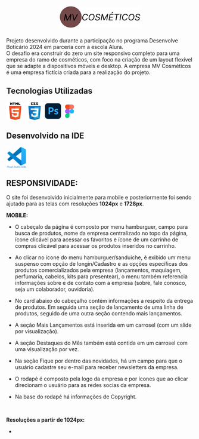 <h1 align="center"><img src="./img/logo_readme.png"></h1>

<p>Projeto desenvolvido durante a participação no programa Desenvolve Boticário 2024 em parceria com a escola Alura.<br>
O desafio era construir do zero um  site responsivo completo para uma empresa do ramo de cosméticos, com foco na criação de um layout flexível que se adapte a dispositivos móveis e desktop.
A empresa MV Cosméticos é uma empresa fictícia criada para a realização do projeto.</p>


## Tecnologias Utilizadas

<img align="center" heigth="40" width="48" alt="logo do HTML5" src="./img/logo_HTML.svg"/>
<img align="center" heigth="43" width="48" alt="logo do CSS3" src="./img/logo_css.svg"/>
<img align="center" heigth="30" width="43" alt="logo do photosho" src="./img/logo_photoshop.svg"/>
<img align="center" heigth="30" width="36" alt="logo do figma" src="./img/logo_figma.svg"/>

<br>



## Desenvolvido na IDE

<img align="center" heigth="40" width="55" alt="logo do HTML5" src="./img/logo_vscode.svg"/>

<br>

## RESPONSIVIDADE:

<p>O site foi desenvolvido inicialmente para mobile e posteriormente foi sendo ajutado para as telas com resoluções <strong>1024px</strong> e <strong>1728px</strong>.</p>

**MOBILE:**

- O cabeçalo da página é composto por menu hamburguer, campo para busca de produtos, nome da empresa centralizado no topo da página, ícone clicável para acessar os favoritos e ícone de um carrinho de compras clicável para acessar os produtos inseridos no carrinho. 

- Ao clicar no ícone do menu hamburguer/sanduiche, é exibido um menu suspenso com opção de longin/Cadastro e as opções específicas dos produtos comercializados pela empresa (lançamentos, maquiagem, perfumaria, cabelos, kits para presentear), o menu também referencia informações sobre e de contato com a empresa (sobre, fale conosco, seja um colaborador, ouvidoria).

- No card abaixo do cabeçalho contém informações a respeito da entrega de produtos.
Em seguida uma seção de lançamento de uma linha de produtos, seguido de uma outra seção contendo mais lançamentos. 

- A seção Mais Lançamentos está inserida em um carrosel (com um slide por visualização).

- A seção Destaques do Mês também está contida em um carrosel com uma visualização por vez.

- Na seção Fique por dentro das novidades, há um campo para que o usuário cadastre seu e-mail para receber newsletters da empresa.

- O rodapé é composto pela logo da empresa e por ícones que ao clicar direcionam o usuário para as redes socias da empresa.

- Na base do rodapé há informações de Copyright.

<br>


**Resoluções a partir de 1024px:**

-  